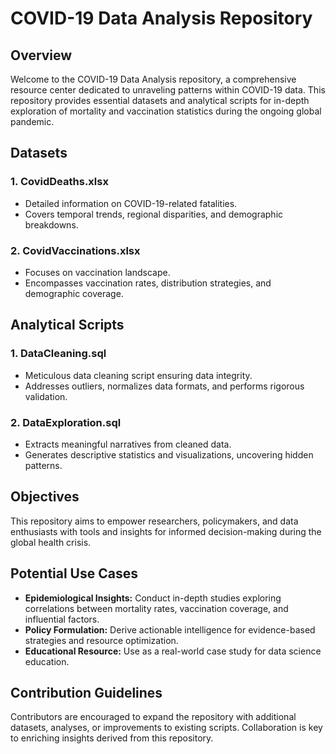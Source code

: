 # COVID-19 Data Analysis Repository

## Overview
Welcome to the COVID-19 Data Analysis repository, a comprehensive resource center dedicated to unraveling patterns within COVID-19 data. This repository provides essential datasets and analytical scripts for in-depth exploration of mortality and vaccination statistics during the ongoing global pandemic.

## Datasets
### 1. CovidDeaths.xlsx
- Detailed information on COVID-19-related fatalities.
- Covers temporal trends, regional disparities, and demographic breakdowns.

### 2. CovidVaccinations.xlsx
- Focuses on vaccination landscape.
- Encompasses vaccination rates, distribution strategies, and demographic coverage.

## Analytical Scripts
### 1. DataCleaning.sql
- Meticulous data cleaning script ensuring data integrity.
- Addresses outliers, normalizes data formats, and performs rigorous validation.

### 2. DataExploration.sql
- Extracts meaningful narratives from cleaned data.
- Generates descriptive statistics and visualizations, uncovering hidden patterns.

## Objectives
This repository aims to empower researchers, policymakers, and data enthusiasts with tools and insights for informed decision-making during the global health crisis.

## Potential Use Cases
- **Epidemiological Insights:** Conduct in-depth studies exploring correlations between mortality rates, vaccination coverage, and influential factors.
- **Policy Formulation:** Derive actionable intelligence for evidence-based strategies and resource optimization.
- **Educational Resource:** Use as a real-world case study for data science education.

## Contribution Guidelines
Contributors are encouraged to expand the repository with additional datasets, analyses, or improvements to existing scripts. Collaboration is key to enriching insights derived from this repository.
